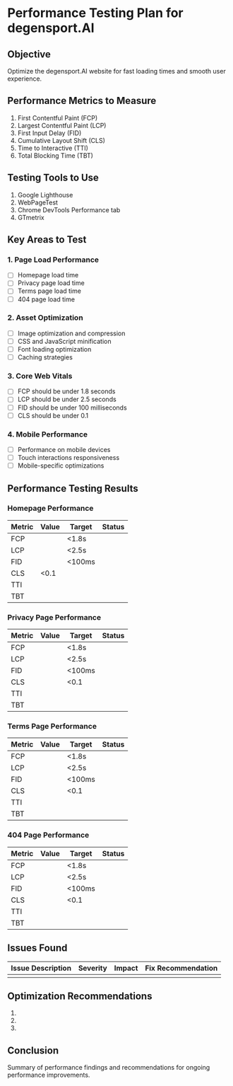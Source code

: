 # Performance Testing Plan for degensport.AI

## Objective
Optimize the degensport.AI website for fast loading times and smooth user experience.

## Performance Metrics to Measure
1. First Contentful Paint (FCP)
2. Largest Contentful Paint (LCP)
3. First Input Delay (FID)
4. Cumulative Layout Shift (CLS)
5. Time to Interactive (TTI)
6. Total Blocking Time (TBT)

## Testing Tools to Use
1. Google Lighthouse
2. WebPageTest
3. Chrome DevTools Performance tab
4. GTmetrix

## Key Areas to Test

### 1. Page Load Performance
- [ ] Homepage load time
- [ ] Privacy page load time
- [ ] Terms page load time
- [ ] 404 page load time

### 2. Asset Optimization
- [ ] Image optimization and compression
- [ ] CSS and JavaScript minification
- [ ] Font loading optimization
- [ ] Caching strategies

### 3. Core Web Vitals
- [ ] FCP should be under 1.8 seconds
- [ ] LCP should be under 2.5 seconds
- [ ] FID should be under 100 milliseconds
- [ ] CLS should be under 0.1

### 4. Mobile Performance
- [ ] Performance on mobile devices
- [ ] Touch interactions responsiveness
- [ ] Mobile-specific optimizations

## Performance Testing Results

### Homepage Performance
| Metric | Value | Target | Status |
|--------|-------|--------|--------|
| FCP |  | <1.8s |  |
| LCP |  | <2.5s |  |
| FID |  | <100ms |  |
| CLS | <0.1 |  |
| TTI |  |  |  |
| TBT |  |  |  |

### Privacy Page Performance
| Metric | Value | Target | Status |
|--------|-------|--------|--------|
| FCP |  | <1.8s |  |
| LCP |  | <2.5s |  |
| FID |  | <100ms |  |
| CLS |  | <0.1 |  |
| TTI |  |  |  |
| TBT |  | |  |

### Terms Page Performance
| Metric | Value | Target | Status |
|--------|-------|--------|--------|
| FCP |  | <1.8s |  |
| LCP |  | <2.5s |  |
| FID |  | <100ms |  |
| CLS |  | <0.1 |  |
| TTI |  |  |  |
| TBT | |  |  |

### 404 Page Performance
| Metric | Value | Target | Status |
|--------|-------|--------|--------|
| FCP |  | <1.8s |  |
| LCP |  | <2.5s |  |
| FID |  | <100ms |  |
| CLS |  | <0.1 |  |
| TTI |  |  |
| TBT |  |  |

## Issues Found
| Issue Description | Severity | Impact | Fix Recommendation |
|-------------------|----------|--------|-------------------|
|                   |          |        |                   |

## Optimization Recommendations
1. 
2. 
3. 

## Conclusion
Summary of performance findings and recommendations for ongoing performance improvements.